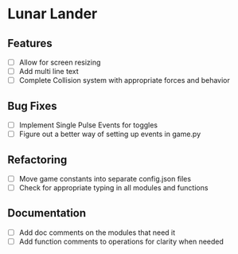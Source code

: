 # Lunar Lander

## Features
- [ ] Allow for screen resizing
- [ ] Add multi line text
- [ ] Complete Collision system with appropriate forces and behavior

## Bug Fixes
- [ ] Implement Single Pulse Events for toggles
- [ ] Figure out a better way of setting up events in game.py

## Refactoring
- [ ] Move game constants into separate config.json files
- [ ] Check for appropriate typing in all modules and functions

## Documentation
- [ ] Add doc comments on the modules that need it
- [ ] Add function comments to operations for clarity when needed
